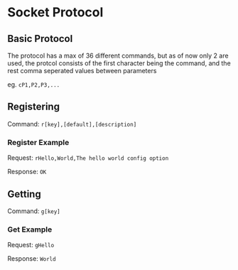 # Socket Protocol

## Basic Protocol

The protocol has a max of 36 different commands, but as of now only 2 are used, the protcol consists of the first character being the command, and the rest comma seperated values between parameters

eg. `cP1,P2,P3,...`

## Registering 

Command: `r[key],[default],[description]`

### Register Example

Request: `rHello,World,The hello world config option`

Response: `OK`

## Getting

Command: `g[key]`

### Get Example

Request: `gHello`

Response: `World`